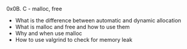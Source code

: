 0x0B. C - malloc, free
- What is the difference between automatic and dynamic allocation
- What is malloc and free and how to use them
- Why and when use malloc
- How to use valgrind to check for memory leak